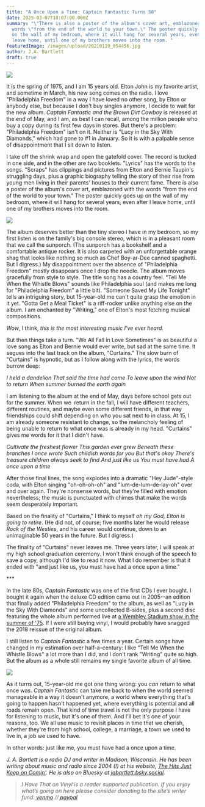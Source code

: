 ```yaml
---
title: "A Once Upon a Time: Captain Fantastic Turns 50"
date: 2025-03-07T18:07:00.000Z
summary: "\"There is also a poster of the album's cover art, emblazoned with the
  words \"from the end of the world to your town.\" The poster quickly goes up
  on the wall of my bedroom, where it will hang for several years, even after I
  leave home, until one of my brothers moves into the room. "
featuredImage: /images/upload/20210119_054456.jpg
author: J.A. Bartlett
draft: true
---
```

![](/images/upload/20210119_054456.jpg)

It is the spring of 1975, and I am 15 years old. Elton John is my favorite artist, and sometime in March, his new song comes on the radio. I love "Philadelphia Freedom" in a way I have loved no other song, by Elton or anybody else, but because I don't buy singles anymore, I decide to wait for the new album. *Captain Fantastic and the Brown Dirt Cowboy* is released at the end of May, and I am, as best I can recall, among the million people who buy a copy during its first few days in stores. But there's a problem: "Philadelphia Freedom" isn't on it. Neither is "Lucy in the Sky With Diamonds," which had gone to #1 in January. So it is with a palpable sense of disappointment that I sit down to listen. 

I take off the shrink wrap and open the gatefold cover. The record is tucked in one side, and in the other are two booklets. "Lyrics" has the words to the songs. "Scraps" has clippings and pictures from Elton and Bernie Taupin's struggling days, plus a graphic biography telling the story of their rise from young men living in their parents' houses to their current fame. There is also a poster of the album's cover art, emblazoned with the words "from the end of the world to your town." The poster quickly goes up on the wall of my bedroom, where it will hang for several years, even after I leave home, until one of my brothers moves into the room. 

![](/images/upload/pf.jpg)



The album deserves better than the tiny stereo I have in my bedroom, so my first listen is on the family's big console stereo, which is in a pleasant room that we call the sunporch. (The sunporch has a bookshelf and a comfortable antique rocker. It is also carpeted with an unforgettable orange shag that looks like nothing so much as Chef Boy-ar-Dee canned spaghetti. But I digress.) My disappointment over the absence of "Philadelphia Freedom" mostly disappears once I drop the needle. The album moves gracefully from style to style. The title song has a country feel. "Tell Me When the Whistle Blows" sounds like Philadelphia soul (and makes me long for "Philadelphia Freedom" a little bit). "Someone Saved My Life Tonight" tells an intriguing story, but 15-year-old me can't quite grasp the emotion in it yet. "Gotta Get a Meal Ticket" is a riff-rocker unlike anything else on the album. I am enchanted by "Writing," one of Elton's most fetching musical compositions. 

*Wow*, I think, *this is the most interesting music I've ever heard.* 

But then things take a turn. "We All Fall in Love Sometimes" is as beautiful a love song as Elton and Bernie would ever write, but sad at the same time. It segues into the last track on the album, "Curtains." The slow burn of "Curtains" is hypnotic, but as I follow along with the lyrics, the words burrow deep:  

*I held a dandelion
That said the time had come
To leave upon the wind
Not to return
When summer burned the earth again* 

I am listening to the album at the end of May, days before school gets out for the summer. When we  return in the fall, I will have different teachers, different routines, and maybe even some different friends, in that way friendships could shift depending on who you sat next to in class. At 15, I am already someone resistant to change, so the melancholy feeling of being unable to return to what once was is already in my head. "Curtains" gives me words for it that I didn't have. 


*Cultivate the freshest flower
This garden ever grew
Beneath these branches
I once wrote
Such childish words for you
But that's okay
There's treasure children always seek to find
And just like us
You must have had
A once upon a time* 

After those final lines, the song explodes into a dramatic "Hey Jude"-style coda, with Elton singing "oh-oh-oh-oh" and "lum-de-lum-de-lay-oh" over and over again. They're nonsense words, but they're filled with emotion nevertheless; the music is punctuated with chimes that make the words seem desperately important. 

Based on the finality of "Curtains," I think to myself *oh my God, Elton is going to retire*. (He did not, of course; five months later he would release *Rock of the Westies*, and his career would continue, down to an unimaginable 50 years in the future. But I digress.)

The finality of "Curtains" never leaves me. Three years later, I will speak at my high school graduation ceremony. I won't think enough of the speech to save a copy, although I'd like to read it now. What I do remember is that it ended with "and just like us, you must have had a once upon a time." 

\*\**

In the late 80s, *Captain Fantastic* was one of the first CDs I ever bought. I bought it again when the deluxe CD edition came out in 2005--an edition that finally added "Philadelphia Freedom" to the album, as well as "Lucy in the Sky With Diamonds" and some uncollected B-sides, plus a second disc featuring the whole album performed live at [a Wembley Stadium show in the summer of '75](https://thjkoc.net/2015/02/02/the-whole-show/). If I were still buying vinyl, I would probably have snagged the 2018 reissue of the original album. 

I still listen to *Captain Fantastic* a few times a year. Certain songs have changed in my estimation over half-a-century: I like "Tell Me When the Whistle Blows" a lot more than I did, and I don't rank "Writing" quite so high. But the album as a whole still remains my single favorite album of all time. 

![](/images/upload/cf2.jpg)

As it turns out, 15-year-old me got one thing wrong: you *can* return to what once was. *Captain Fantastic* can take me back to when the world seemed manageable in a way it doesn't anymore, a world where everything that's going to happen hasn't happened yet, where everything is potential and all roads remain open. That kind of time travel is not the only purpose I have for listening to music, but it's one of them. And I'll bet it's one of your reasons, too. We all use music to revisit places in time that we cherish, whether they're from high school, college, a marriage, a town we used to live in, a job we used to have. 

In other words: just like me, you must have had a once upon a time. 

*J. A. Bartlett is a radio DJ and writer in Madison, Wisconsin. He has been writing about music and radio since 2004 (!) at his website, [The Hits Just Keep on Comin'](https://thjkoc.net/). He is also on Bluesky at [jabartlett.bsky.social](https://bsky.app/profile/jabartlett.bsky.social).* 

> *I Have That on Vinyl is a reader supported publication. If you enjoy what’s going on here please consider donating to the site’s writer fund:[ venmo](https://account.venmo.com/u/Michele-Catalano2659) //[ paypal](https://www.paypal.com/paypalme/goingitaloneny?country.x=US&locale.x=en_US)*
